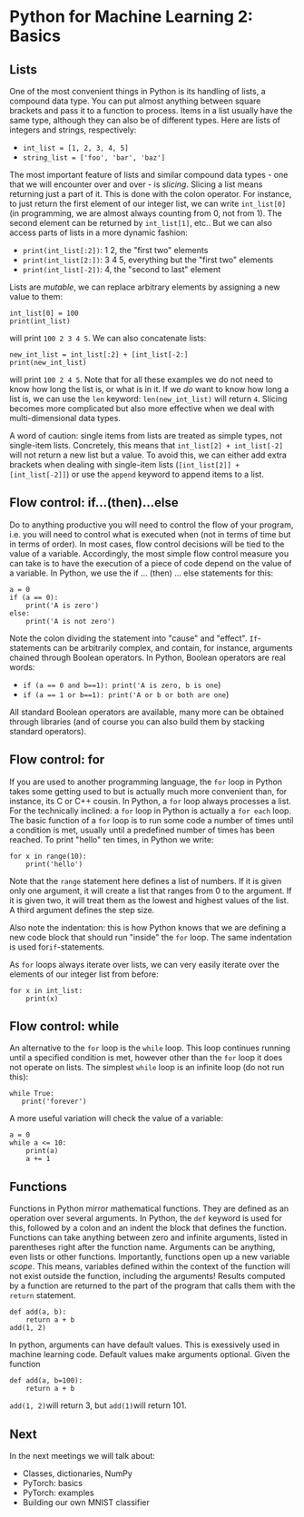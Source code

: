 # Python for Machine Learning 2: Basics

## Lists

One of the most convenient things in Python is its handling of lists, a compound data type. You can put almost anything between square brackets and pass it to a function to process. Items in a list usually have the same type, although they can also be of different types. Here are lists of integers and strings, respectively:

- `int_list = [1, 2, 3, 4, 5]`
- `string_list = ['foo', 'bar', 'baz']`

The most important feature of lists and similar compound data types - one that we will encounter over and over - is *slicing*. Slicing a list means returning just a part of it. This is done with the colon operator. For instance, to just return the first element of our integer list, we can write `int_list[0]` (in programming, we are almost always counting from 0, not from 1). The second element can be returned by `int_list[1]`, etc.. But we can also access parts of lists in a more dynamic fashion:

- `print(int_list[:2])`: 1 2, the "first two" elements
- `print(int_list[2:])`: 3 4 5, everything but the "first two" elements
- `print(int_list[-2])`: 4, the "second to last" element

Lists are *mutable*, we can replace arbitrary elements by assigning a new value to them:

```
int_list[0] = 100
print(int_list)
```

will print `100 2 3 4 5`. We can also concatenate lists:

```
new_int_list = int_list[:2] + [int_list[-2:]
print(new_int_list)
```

will print `100 2 4 5`. Note that for all these examples we do not need to know how long the list is, or what is in it. If we *do* want to know how long a list is, we can use the `len` keyword: `len(new_int_list)` will return `4`. Slicing becomes more complicated but also more effective when we deal with multi-dimensional data types.

A word of caution: single items from lists are treated as simple types, not single-item lists. Concretely, this means that `int_list[2] + int_list[-2]` will not return a new list but a value. To avoid this, we can either add extra brackets when dealing with single-item lists (`[int_list[2]] + [int_list[-2]]`) or use the `append` keyword to append items to a list.

## Flow control: if...(then)...else

Do to anything productive you will need to control the flow of your program, i.e. you will need to control what is executed when (not in terms of time but in terms of order). In most cases, flow control decisions will be tied to the value of a variable. Accordingly, the most simple flow control measure you can take is to have the execution of a piece of code depend on the value of a variable. In Python, we use the if ... (then) ... else statements for this:

```
a = 0
if (a == 0): 
    print('A is zero')
else:
    print('A is not zero')
```

Note the colon dividing the statement into "cause" and "effect". `If`-statements can be arbitrarily complex, and contain, for instance, arguments chained through Boolean operators. In Python, Boolean operators are real words:

- `if (a == 0 and b==1): print('A is zero, b is one`)
- `if (a == 1 or b==1): print('A or b or both are one`)

All standard Boolean operators are available, many more can be obtained through libraries (and of course you can also build them by stacking standard operators).

## Flow control: for

If you are used to another programming language, the `for` loop in Python takes some getting used to but is actually much more convenient than, for instance, its C or C++ cousin. In Python, a `for` loop always processes a list. For the technically inclined: a `for` loop in Python is actually a `for each` loop. The basic function of a `for` loop is to run some code a number of times until a condition is met, usually until a predefined number of times has been reached. To print "hello" ten times, in Python we write:

```
for x in range(10):
    print('hello')
```

Note that the `range` statement here defines a list of numbers. If it is given only one argument, it will create a list that ranges from 0 to the argument. If it is given two, it will treat them as the lowest and highest values of the list. A third argument defines the step size.

Also note the indentation: this is how Python knows that we are defining a new code block that should run "inside" the `for` loop. The same indentation is used for`if`-statements.

As `for` loops always iterate over lists, we can very easily iterate over the elements of our integer list from before:

```
for x in int_list:
    print(x)
```

## Flow control: while

An alternative to the `for` loop is the `while` loop. This loop continues running until a specified condition is met, however other than the `for` loop it does not operate on lists. The simplest `while` loop is an infinite loop (do not run this):

 ```
while True:
    print('forever')
```

A more useful variation will check the value of a variable:

```
a = 0
while a <= 10:
    print(a)
    a += 1
```

## Functions

Functions in Python mirror mathematical functions. They are defined as an operation over several arguments. In Python, the `def` keyword is used for this, followed by a colon and an indent the block that defines the function. Functions can take anything between zero and infinite arguments, listed in parentheses right after the function name. Arguments can be anything, even lists or other functions. Importantly, functions open up a new variable *scope*. This means, variables defined within the context of the function will not exist outside the function, including the arguments! Results computed by a function are returned to the part of the program that calls them with the `return` statement.

```
def add(a, b):
    return a + b
add(1, 2)
```

In python, arguments can have default values. This is exessively used in machine learning code. Default values make arguments optional. Given the function

```
def add(a, b=100):
    return a + b
```

`add(1, 2)`will return 3, but `add(1)`will return 101.

## Next

In the next meetings we will talk about:

- Classes, dictionaries, NumPy
- PyTorch: basics
- PyTorch: examples
- Building our own MNIST classifier